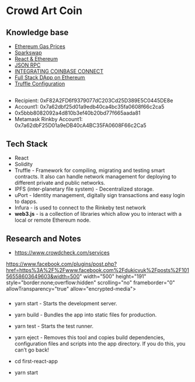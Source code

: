 # Crowd Art Coin
## Knowledge base
* [Ethereum Gas Prices](https://medium.com/the-notice-board/silent-but-deadly-the-mystery-of-ethereum-gas-prices-d9c19b86ce71)
* [Sparkswap](https://sparkswap.com/)
* [React & Ethereum](https://levelup.gitconnected.com/https-medium-com-zubairnahmed-react-ethereum-getting-started-with-the-minimum-toolset-required-part-1-of-4-9562efa23d18)
* [JSON RPC](https://github.com/ethereum/wiki/wiki/JSON-RPC#json-rpc-api)
* [INTEGRATING COINBASE CONNECT](https://developers.coinbase.com/docs/wallet/coinbase-connect/integrating)
* [Full Stack DApp on Ethereum ](https://medium.com/coinmonks/a-gentle-intro-to-building-a-full-stack-dapp-on-ethereum-part-1-c1aedb11fcd2)
* [Truffle Configuration](https://truffleframework.com/docs/truffle/reference/configuration)

##
* Recipient: 0xF82A2FD6f9379077dC203Cd25D389E5C0445DE8e
* Account1: 0x7a62dbf25d01a9edb40ca4bc35fa0608f66c2ca5
* 0x5bbb8082092a4d810b3ef40b20bd77f665aada81
* Metamask Rinkby Account1: 0x7a62dbF25D01a9eDB40cA4BC35FA0608F66c2Ca5

## Tech Stack
* React
* Solidity
* Truffle - Framework for compiling, migrating and testing smart contracts.  It also can handle network management for deploying to different private and public networks.
* IPFS (inter-planetary file system) - Decentralized storage.
* uPort - Identity management, digitally sign transactions and easy login to dapps.
* Infura - is used to connect to the Rinkeby test network
* <b>web3.js</b> - is a collection of libraries which allow you to interact with a local or remote Ethereum node. 

## Research and Notes
* https://www.crowdcheck.com/services

https://www.facebook.com/plugins/post.php?href=https%3A%2F%2Fwww.facebook.com%2Fdukicvuk%2Fposts%2F10156558603649603&width=500" width="500" height="191" style="border:none;overflow:hidden" scrolling="no" frameborder="0" allowTransparency="true" allow="encrypted-media"></iframe>
### 
* yarn start - Starts the development server.

* yarn build -    Bundles the app into static files for production.

* yarn test -    Starts the test runner.

* yarn eject -  Removes this tool and copies build dependencies, configuration files
    and scripts into the app directory. If you do this, you can’t go back!

* cd first-react-app  
* yarn start
